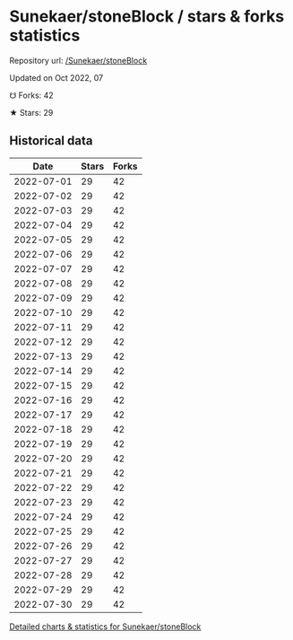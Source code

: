 # Sunekaer/stoneBlock / stars & forks statistics

Repository url: [/Sunekaer/stoneBlock](https://github.com/Sunekaer/stoneBlock)

Updated on Oct 2022, 07

☋ Forks: 42

★ Stars: 29

## Historical data
| Date | Stars | Forks |
|------|-------|-------|
| 2022-07-01 | 29 | 42 | 
| 2022-07-02 | 29 | 42 | 
| 2022-07-03 | 29 | 42 | 
| 2022-07-04 | 29 | 42 | 
| 2022-07-05 | 29 | 42 | 
| 2022-07-06 | 29 | 42 | 
| 2022-07-07 | 29 | 42 | 
| 2022-07-08 | 29 | 42 | 
| 2022-07-09 | 29 | 42 | 
| 2022-07-10 | 29 | 42 | 
| 2022-07-11 | 29 | 42 | 
| 2022-07-12 | 29 | 42 | 
| 2022-07-13 | 29 | 42 | 
| 2022-07-14 | 29 | 42 | 
| 2022-07-15 | 29 | 42 | 
| 2022-07-16 | 29 | 42 | 
| 2022-07-17 | 29 | 42 | 
| 2022-07-18 | 29 | 42 | 
| 2022-07-19 | 29 | 42 | 
| 2022-07-20 | 29 | 42 | 
| 2022-07-21 | 29 | 42 | 
| 2022-07-22 | 29 | 42 | 
| 2022-07-23 | 29 | 42 | 
| 2022-07-24 | 29 | 42 | 
| 2022-07-25 | 29 | 42 | 
| 2022-07-26 | 29 | 42 | 
| 2022-07-27 | 29 | 42 | 
| 2022-07-28 | 29 | 42 | 
| 2022-07-29 | 29 | 42 | 
| 2022-07-30 | 29 | 42 | 


[Detailed charts & statistics for Sunekaer/stoneBlock](https://reviewgithub.com/rep/Sunekaer/stoneBlock)

